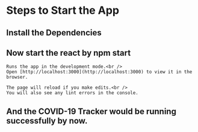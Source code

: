 # Steps to Start the App

## Install the Dependencies
## Now start the react by npm start
    Runs the app in the development mode.<br />
    Open [http://localhost:3000](http://localhost:3000) to view it in the browser.

    The page will reload if you make edits.<br />
    You will also see any lint errors in the console.
## And the COVID-19 Tracker would be running successfully by now.